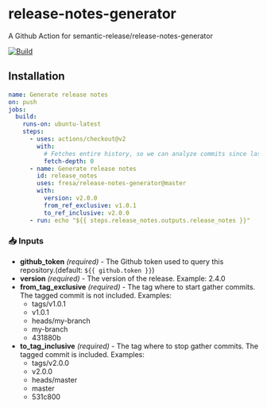 # release-notes-generator

A Github Action for semantic-release/release-notes-generator

[![Build](https://github.com/Fresa/release-notes-generator/actions/workflows/ci.yml/badge.svg)](https://github.com/Fresa/release-notes-generator/actions/workflows/ci.yml)

## Installation

```yaml
name: Generate release notes
on: push
jobs:
  build:
    runs-on: ubuntu-latest
    steps:
      - uses: actions/checkout@v2
        with:
          # Fetches entire history, so we can analyze commits since last tag
          fetch-depth: 0
      - name: Generate release notes
        id: release_notes
        uses: fresa/release-notes-generator@master
        with:
          version: v2.0.0
          from_ref_exclusive: v1.0.1
          to_ref_inclusive: v2.0.0
      - run: echo "${{ steps.release_notes.outputs.release_notes }}"
```

### 📥 Inputs

- **github_token** _(required)_ - The Github token used to query this repository.(default: `${{ github.token }}`)
- **version** _(required)_ - The version of the release.
  Example: 2.4.0
- **from_tag_exclusive** _(required)_ - The tag where to start gather commits. The tagged commit is not included.
  Examples:
  - tags/v1.0.1
  - v1.0.1
  - heads/my-branch
  - my-branch
  - 431880b
- **to_tag_inclusive** _(required)_ - The tag where to stop gather commits. The tagged commit is included.
  Examples:
  - tags/v2.0.0
  - v2.0.0
  - heads/master
  - master
  - 531c800
